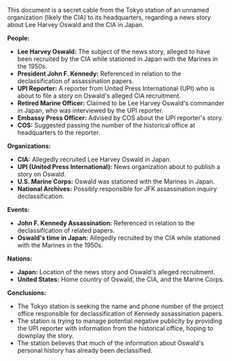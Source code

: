 This document is a secret cable from the Tokyo station of an unnamed organization (likely the CIA) to its headquarters, regarding a news story about Lee Harvey Oswald and the CIA in Japan.

**People:**

*   **Lee Harvey Oswald:** The subject of the news story, alleged to have been recruited by the CIA while stationed in Japan with the Marines in the 1950s.
*   **President John F. Kennedy:** Referenced in relation to the declassification of assassination papers.
*   **UPI Reporter:** A reporter from United Press International (UPI) who is about to file a story on Oswald's alleged CIA recruitment.
*   **Retired Marine Officer:** Claimed to be Lee Harvey Oswald's commander in Japan, who was interviewed by the UPI reporter.
*   **Embassy Press Officer:** Advised by COS about the UPI reporter's story.
*   **COS:** Suggested passing the number of the historical office at headquarters to the reporter.

**Organizations:**

*   **CIA:** Allegedly recruited Lee Harvey Oswald in Japan.
*   **UPI (United Press International):** News organization about to publish a story on Oswald.
*   **U.S. Marine Corps:** Oswald was stationed with the Marines in Japan.
*   **National Archives:** Possibly responsible for JFK assassination inquiry declassification.

**Events:**

*   **John F. Kennedy Assassination:** Referenced in relation to the declassification of related papers.
*   **Oswald's time in Japan:** Allegedly recruited by the CIA while stationed with the Marines in the 1950s.

**Nations:**

*   **Japan:** Location of the news story and Oswald's alleged recruitment.
*   **United States:** Home country of Oswald, the CIA, and the Marine Corps.

**Conclusions:**

*   The Tokyo station is seeking the name and phone number of the project office responsible for declassification of Kennedy assassination papers.
*   The station is trying to manage potential negative publicity by providing the UPI reporter with information from the historical office, hoping to downplay the story.
*   The station believes that much of the information about Oswald's personal history has already been declassified.
